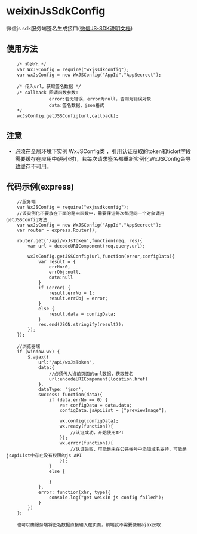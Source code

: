 # weixinJsSdkConfig

微信js sdk服务端签名生成接口([微信JS-SDK说明文档](http://mp.weixin.qq.com/wiki/7/aaa137b55fb2e0456bf8dd9148dd613f.html))

## 使用方法

		/* 初始化 */
		var WxJSConfig = require("wxjssdkconfig");
		var wxJsConfig = new WxJSConfig("AppId","AppSecrect");
		
		/* 传入url，获取签名数据 */
		/* callback 回调函数参数:
					error:若无错误，error为null，否则为错误对象
					data:签名数据，json格式
		*/
		wxJsConfig.getJSSConfig(url,callback);
		
		
## 注意

* 必须在全局环境下实例 WxJSConfig类 ，引用认证获取的token和ticket字段需要缓存在应用中(两小时)，若每次请求签名都重新实例化WxJSConfig会导致缓存不可用。

## 代码示例(express)
        //服务端
		var WxJSConfig = require("wxjssdkconfig");
		//该实例化不要放在下面的路由函数中，需要保证每次都是同一个对象调用getJSSConfig方法
		var wxJsConfig = new WxJSConfig("AppId","AppSecrect");
		var router = express.Router();
		
		router.get('/api/wxJsToken',function(req, res){
            var url = decodeURIComponent(req.query.url);

            wxJsConfig.getJSSConfig(url,function(error,configData){
                var result = {
                    errNo:0,
                    errObj:null,
                    data:null
                }
                if (error) {
                    result.errNo = 1;
                    result.errObj = error;
                }
                else {
                    result.data = configData;
                }
                res.end(JSON.stringify(result));
            });
        });

        //浏览器端
        if (window.wx) {
            $.ajax({
                url:"/api/wxJsToken",
                data:{
                    //必须传入当前页面的url数据，获取签名
                    url:encodeURIComponent(location.href)
                },
                dataType: 'json',
                success: function(data){
                    if (data.errNo == 0) {
                        var configData = data.data;
                        configData.jsApiList = ["previewImage"];

                        wx.config(configData);
                        wx.ready(function(){
                            //认证成功，开始使用API
                        });
                        wx.error(function(){
                            //认证失败，可能是未在公共帐号中添加域名支持，可能是jsApiList中存在没有权限的js API
                        });
                    }
                    else {

                    }
                },
                error: function(xhr, type){
                    console.log("get weixin js config failed");
                }
            })
        };

        也可以由服务端将签名数据直接输入在页面，前端就不需要使用ajax获取.



